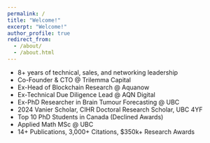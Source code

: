 ```yaml
---
permalink: /
title: "Welcome!"
excerpt: "Welcome!"
author_profile: true
redirect_from: 
  - /about/
  - /about.html
---
```


- 8+ years of technical, sales, and networking leadership 
- Co-Founder & CTO @ Trilemma Capital
- Ex-Head of Blockchain Research @ Aquanow
- Ex-Technical Due Diligence Lead @ AQN Digital
- Ex-PhD Researcher in Brain Tumour Forecasting @ UBC
- 2024 Vanier Scholar, CIHR Doctoral Research Scholar, UBC 4YF 
- Top 10 PhD Students in Canada (Declined Awards) 
- Applied Math MSc @ UBC
- 14+ Publications, 3,000+ Citations, $350k+ Research Awards
